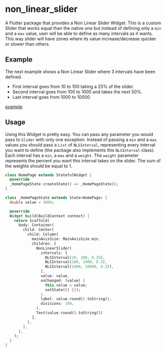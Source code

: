 # non_linear_slider
A Flutter package that provides a Non Linear Slider Widget. This is a custom
Slider that works equal than the native one but instead of defining only a `min` and
a `max` value, user will be able to define as many intervals as it wants. This way slider
will have zones where its value increase/decrease quicker or slower than others.

## Example
The next example shows a Non Linear Slider where 3 intervals have been defined. 

- First interval goes from 10 to 100 taking a 25% of the slider.
- Second interval goes from 100 to 1000 and takes the next 50%.
- Last interval goes from 1000 to 10000.

[example](https://github.com/enolcasielles/non-linear-slider/blob/master/example.gif)

## Usage
Using this Widget is pretty easy. You can pass any parameter you would pass to 
`Slider` with only one exception. Instead of passing a `min` and a `max` values 
you should pass a `List` of `NLSInterval`, representing every interval you want to 
define (the package also implements this `NLSInterval` class). Each interval has a 
`min`, a `max` and a `weight`. The `weight` parameter represents the percent you 
want this interval takes on the slider. The sum of the weights should be equal to 1.

``` dart
class HomePage extends StatefulWidget {
  @override
  _HomePageState createState() => _HomePageState();
}

class _HomePageState extends State<HomePage> {
  double value = 3000;

  @override
  Widget build(BuildContext context) {
    return Scaffold(
      body: Container(
        child: Center(
          child: Column(
            mainAxisSize: MainAxisSize.min,
            children: [
              NonLinearSlider(
                intervals: [
                  NLSInterval(10, 100, 0.25),
                  NLSInterval(100, 1000, 0.5),
                  NLSInterval(1000, 10000, 0.25),
                ],
                value: value,
                onChanged: (value) {
                  this.value = value;
                  setState(() {});
                },
                label: value.round().toString(),
                divisions: 100,
              ),
              Text(value.round().toString())
            ],
          ),
        ),
      ),
    );
  }
}
```


